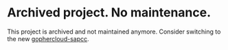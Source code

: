 # Archived project. No maintenance.

This project is archived and not maintained anymore. Consider switching to the
new [gophercloud-sapcc](https://github.com/sapcc/gophercloud-sapcc).
